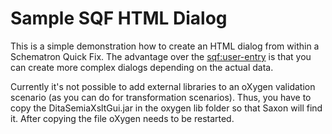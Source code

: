 # Sample SQF HTML Dialog

This is a simple demonstration how to create an HTML dialog from within a Schematron Quick Fix.
The advantage over the <sqf:user-entry> is that you can create more complex dialogs depending on the actual data.

Currently it's not possible to add external libraries to an oXygen validation scenario (as you can do for transformation scenarios). 
Thus, you have to copy the DitaSemiaXsltGui.jar in the oxygen lib folder so that Saxon will find it.
After copying the file oXygen needs to be restarted.